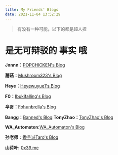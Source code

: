 ```yaml
---
title: My Friends' Blogs
date: 2021-11-04 13:52:29
---
```


> 有没有一种可能，以下的都是超人捏

# 是无可辩驳的 **事实** 哦





**Jnnnn：**[POPCHICKEN's Blog](https://jnn.icu/)

**蘑菇：**[Mushroom323's Blog](https://mushroom323.github.io/)

**Heye：**[Heyewuyue1's Blog](https://heyewuyue1.github.io/)

**F0：**[Ibukifalling's Blog](https://ibukifalling.github.io/)

**伞哥：**[Fohunbrella's Blog](https://fohunbrella.github.io/)

**Bangg：**[Banned's Blog](https://blog.banned.top/)
**TonyZhao：**[TonyZhao's Blog](https://blog.tonyzhao.xyz/)

**WA_Automaton:**[WA_Automaton's Blog](https://wa-automaton.github.io/)

**孙老师**：[香芋派Taro's Blog](https://taropie0224.github.io/)

**山荷叶:** [0x39.me](https://0xe9.me/)

